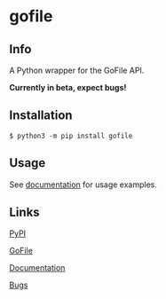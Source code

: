 # gofile

## Info

A Python wrapper for the GoFile API.

**Currently in beta, expect bugs!**

## Installation

    $ python3 -m pip install gofile

## Usage

See [documentation](https://github.com/Codec04/gofile/wiki/) for usage examples.

## Links

[PyPI](https://pypi.org/project/gofile/)

[GoFile](https://gofile.io/)

[Documentation](https://github.com/Codec04/gofile/wiki/)

[Bugs](https://github.com/Codec04/gofile/issues/)
